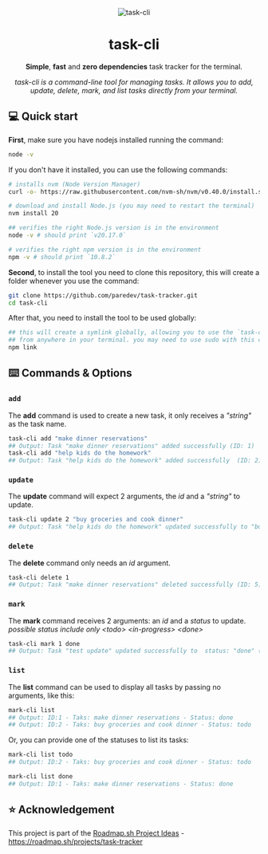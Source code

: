 <div align="center">

![task-cli](https://i.imgur.com/wTKSymh.png)

# task-cli

**Simple**, **fast** and **zero dependencies** task tracker for the terminal.

_task-cli is a command-line tool for managing tasks. It allows you to add,
update, delete, mark, and list tasks directly from your terminal._

</div>

## 💻 Quick start

**First**, make sure you have nodejs installed running the command:

```bash
node -v
```

If you don't have it installed, you can use the following commands:

```bash
# installs nvm (Node Version Manager)
curl -o- https://raw.githubusercontent.com/nvm-sh/nvm/v0.40.0/install.sh | bash
```

```bash
# download and install Node.js (you may need to restart the terminal)
nvm install 20
```

```bash
## verifies the right Node.js version is in the environment
node -v # should print `v20.17.0`
```

```bash
# verifies the right npm version is in the environment
npm -v # should print `10.8.2`
```

**Second**, to install the tool you need to clone this repository, this will
create a folder whenever you use the command:

```bash
git clone https://github.com/paredev/task-tracker.git
cd task-cli
```

After that, you need to install the tool to be used globally:

```bash
## this will create a symlink globally, allowing you to use the `task-cli` command 
## from anywhere in your terminal. you may need to use sudo with this command.
npm link
```

## ⌨️ Commands & Options

### `add`

The **add** command is used to create a new task, it only receives a _"string"_
as the task name.

```bash
task-cli add "make dinner reservations"
## Output: Task "make dinner reservations" added successfully (ID: 1)
task-cli add "help kids do the homework"
## Output: Task "help kids do the homework" added successfully  (ID: 2)
```

### `update`

The **update** command will expect 2 arguments, the _id_ and a _"string"_ to
update.

```bash
task-cli update 2 "buy groceries and cook dinner"
## Output: Task "help kids do the homework" updated successfully to "buy groceries and cook dinner" (ID: 2)
```

### `delete`

The **delete** command only needs an _id_ argument.

```bash
task-cli delete 1
## Output: Task "make dinner reservations" deleted successfully (ID: 5)
```

### `mark`

The **mark** command receives 2 arguments: an _id_ and a _status_ to update.
_possible status include only \<todo\> \<in-progress\> \<done\>_

```bash
task-cli mark 1 done
## Output: Task "test update" updated successfully to  status: "done" (ID: 1)
```

### `list`

The **list** command can be used to display all tasks by passing no arguments,
like this:

```bash
mark-cli list
## Output: ID:1 - Taks: make dinner reservations - Status: done
## Output: ID:2 - Taks: buy groceries and cook dinner - Status: todo
```

Or, you can provide one of the statuses to list its tasks:

```bash
mark-cli list todo
## Output: ID:2 - Taks: buy groceries and cook dinner - Status: todo

mark-cli list done
## Output: ID:1 - Taks: make dinner reservations - Status: done
```

## ⭐️ Acknowledgement

This project is part of the
[Roadmap.sh Project Ideas](https://roadmap.sh/projects) -
<https://roadmap.sh/projects/task-tracker>
